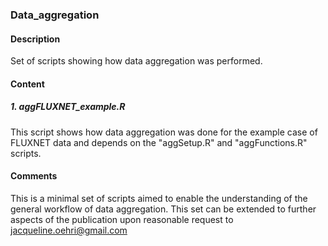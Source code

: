 ### Data_aggregation
#### Description  
Set of scripts showing how data aggregation was performed.
#### Content
##### 1. aggFLUXNET_example.R
This script shows how data aggregation was done for the example case of FLUXNET data and depends on the "aggSetup.R" and "aggFunctions.R" scripts.
#### Comments      
This is a minimal set of scripts aimed to enable the understanding of the general workflow of data aggregation. This set can be extended to further aspects of the publication upon reasonable request to jacqueline.oehri@gmail.com

